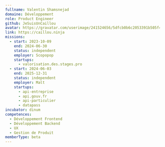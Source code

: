 ```yaml
---
fullname: Valentin Shamsnejad
domaine: Développement
role: Product Engineer
github: JeSuisUnCaillou
avatar: https://gravatar.com/userimage/241524656/5dfcb0b6c2053391b505f43ed7e2c202.jpeg?size=256
link: https://caillou.ninja
missions:
  - start: 2023-10-09
    end: 2024-06-30
    status: independent
    employer: Scopopop
    startups:
      - valorisation.des.stages.pro
  - start: 2024-06-03
    end: 2025-12-31
    status: independent
    employer: Malt
    startups:
      - api-entreprise
      - api.gouv.fr
      - api-particulier
      - datapass
incubator: dinum
competences:
  - Développement Frontend
  - Développement Backend
  - UX
  - Gestion de Produit
memberType: beta
---
```

